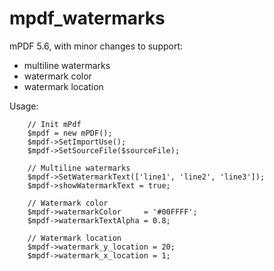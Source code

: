 # mpdf_watermarks
mPDF 5.6, with minor changes to support:
 * multiline watermarks
 * watermark color
 * watermark location

Usage:

        // Init mPdf
        $mpdf = new mPDF();
        $mpdf->SetImportUse();
        $mpdf->SetSourceFile($sourceFile);
        
        // Multiline watermarks
        $mpdf->SetWatermarkText(['line1', 'line2', 'line3']);
        $mpdf->showWatermarkText = true;
        
        // Watermark color
        $mpdf->watermarkColor     = '#00FFFF';
        $mpdf->watermarkTextAlpha = 0.8;
        
        // Watermark location
        $mpdf->watermark_y_location = 20;
        $mpdf->watermark_x_location = 1;
